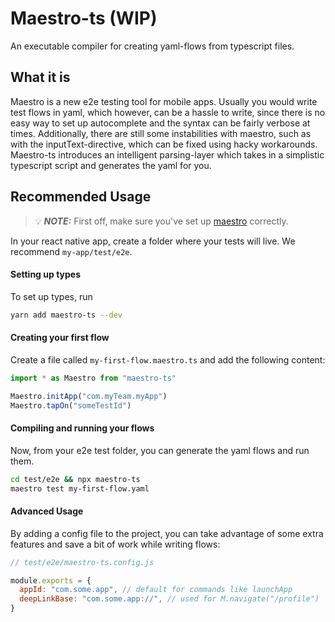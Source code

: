 # Maestro-ts (WIP)

An executable compiler for creating yaml-flows from typescript files.

## What it is

Maestro is a new e2e testing tool for mobile apps. Usually you would write test flows in yaml, which however, can be a hassle to write, since there is no easy way to set up autocomplete and the syntax can be fairly verbose at times. Additionally, there are still some instabilities with maestro, such as with the inputText-directive, which can be fixed using hacky workarounds. Maestro-ts introduces an intelligent parsing-layer which takes in a simplistic typescript script and generates the yaml for you.

## Recommended Usage

> 💡 **_NOTE:_** First off, make sure you've set up [maestro](https://maestro.mobile.dev/) correctly.

In your react native app, create a folder where your tests will live.
We recommend `my-app/test/e2e`.

#### Setting up types

To set up types, run

```sh
yarn add maestro-ts --dev
```

#### Creating your first flow

Create a file called `my-first-flow.maestro.ts` and add the following content:

```ts
import * as Maestro from "maestro-ts"

Maestro.initApp("com.myTeam.myApp")
Maestro.tapOn("someTestId")
```

#### Compiling and running your flows

Now, from your e2e test folder, you can generate the yaml flows and run them.

```sh
cd test/e2e && npx maestro-ts
maestro test my-first-flow.yaml
```

#### Advanced Usage

By adding a config file to the project, you can take advantage of some extra features and save a bit of work while writing flows:

```js
// test/e2e/maestro-ts.config.js

module.exports = {
  appId: "com.some.app", // default for commands like launchApp
  deepLinkBase: "com.some.app://", // used for M.navigate("/profile")
}
```
